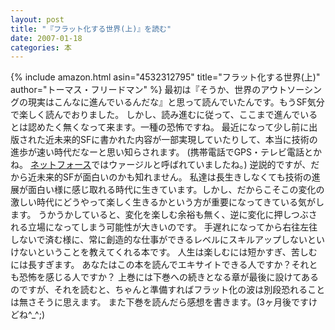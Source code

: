 ```yaml
---
layout: post
title: "『フラット化する世界(上)』を読む"
date: 2007-01-18
categories: 本
---
```

 {% include amazon.html asin="4532312795" title="フラット化する世界(上)" author="トーマス・フリードマン" %}
最初は『そうか、世界のアウトソーシングの現実はこんなに進んでいるんだな』と思って読んでいたんです。もうSF気分で楽しく読んでおりました。
しかし、読み進むに従って、ここまで進んでいるとは認めたく無くなって来ます。一種の恐怖ですね。
最近になって少し前に出版された近未来的SFに書かれた内容が一部実現していたりして、本当に技術の進歩が速い時代だなーと思い知らされます。
(携帯電話でGPS・テレビ電話とかね。 [ネットフォース](http://ja.wikipedia.org/wiki/%E3%83%8D%E3%83%83%E3%83%88%E3%83%95%E3%82%A9%E3%83%BC%E3%82%B9)ではウァージルと呼ばれていましたね。)
逆説的ですが、だから近未来的SFが面白いのかも知れません。
私達は長生きしなくても技術の進展が面白い様に感じ取れる時代に生きています。しかし、だからこそこの変化の激しい時代にどうやって楽しく生きるかという方が重要になってきている気がします。
うかうかしていると、変化を楽しむ余裕も無く、逆に変化に押しつぶされる立場になってしまう可能性が大きいのです。
手遅れになってから右往左往しないで済む様に、常に創造的な仕事ができるレベルにスキルアップしないといけないということを教えてくれる本です。
人生は楽しむには短かすぎ、苦しむには長すぎます。
あなたはこの本を読んでエキサイトできる人ですか？それとも恐怖を感じる人ですか？
上巻には下巻への続きとなる章が最後に設けてあるのですが、それを読むと、ちゃんと準備すればフラット化の波は別段恐れることは無さそうに思えます。
また下巻を読んだら感想を書きます。(3ヶ月後ですけどね^_^;)
